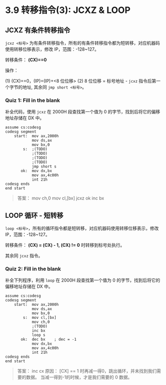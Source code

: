 # 3.9 转移指令(3): JCXZ & LOOP

## JCXZ 有条件转移指令

`jcxz <标号>` 为有条件转移指令，所有的有条件转移指令都为短转移，对应机器码使用转移位移表示，修改 IP，范围：-128~127。

转移条件： **(CX)==0**

操作：

(1) (CX)==0，(IP)=(IP)+<8 位位移>
(2) 8 位位移 = 标号地址 - `jcxz` 指令后第一个字节的地址, 其余同 `jmp short <标号>`。

### Quiz 1: Fill in the blank

补全代码，使用 `jcxz` 在 2000H 段查找第一个值为 0 的字节，找到后将它的偏移地址存储在 DX 中。

```asm6502
assume cs:codesg
codesg segment
    start:  mov ax,2000h
            mov ds,ax
            mov bx,0
        s:  ;(TODO)
            ;(TODO)
            ;(TODO)
            ;(TODO)
            jmp short s
       ok:  mov dx,bx
            mov ax,4c00h
            int 21h
codesg ends
end start
```

>答案：
> mov ch,0
> mov cl,[bx]
> jcxz ok
> inc bx

## LOOP 循环 - 短转移

`loop <标号>`，所有的循环指令都是短转移，对应机器码使用转移位移表示，修改 IP，范围：-128~127。

转移条件： **(CX) = (CX) - 1, (CX) != 0** 时转移到标号处执行。

其余同 `jcxz` 指令。

### Quiz 2: Fill in the blank

补全下列程序，利用 `loop` 在 2000H 段查找第一个值为 0 的字节，找到后将它的偏移地址存储在 DX 中。

```asm6502
assume cs:codesg
codesg segment
    start:  mov ax,2000h
            mov ds,ax
            mov bx,0
        s:  mov cl,[bx]
            mov ch,0
            ;(TODO)
            inc bx
            loop s
       ok:  dec bx    ; dec = -1
            mov dx,bx
            mov ax,4c00h
            int 21h
codesg ends
end start
```

> 答案： inc cx
> 原因： [CX] == 1 时再减一得0，跳出循环，并未找到我们需要的数据。 当减一得到-1的时候，才是我们需要的 0 数据。
